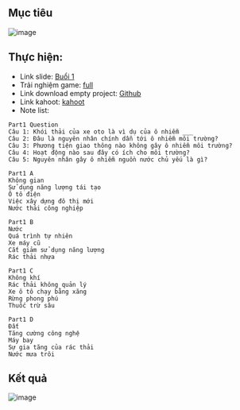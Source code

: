 ## Mục tiêu
![image](https://github.com/MindxCourse/Scratch-v2/assets/86301553/6d077b3a-f118-4208-bed0-0ae0673d758b)

## Thực hiện: 
- Link slide: [Buổi 1](https://docs.google.com/presentation/d/1LDYUxPljrqD2oj3gHdd4E--V7Rf1Pyto/edit#slide=id.g2428f887be6_1_1133)
- Trải nghiệm game: [full](https://scratch.mit.edu/projects/885371632/)
- Link download empty project: [Github]()
- Link kahoot: [kahoot](https://play.kahoot.it/v2/?quizId=c8531547-02df-424f-9b49-344075a69bc0)
- Note list:
```
Part1 Question
Câu 1: Khói thải của xe oto là vì dụ của ô nhiễm ___
Câu 2: Đâu là nguyên nhân chính dẫn tới ô nhiễm môi trường?
Câu 3: Phương tiện giao thông nào không gây ô nhiễm môi trường?
Câu 4: Hoạt động nào sau đây có ích cho môi trường?
Câu 5: Nguyên nhân gây ô nhiễm nguồn nước chủ yếu là gì?

Part1 A
Không gian
Sử dụng năng lượng tái tạo
Ô tô điện
Việc xây dựng đô thị mới
Nước thải công nghiệp

Part1 B
Nước
Quá trình tự nhiên
Xe máy cũ
Cắt giảm sử dụng năng lượng
Rác thải nhựa

Part1 C
Không khí
Rác thải không quản lý
Xe ô tô chạy bằng xăng
Rừng phong phú
Thuốc trừ sâu

Part1 D
Đất
Tăng cường công nghệ
Máy bay
Sự gia tăng của rác thải
Nước mưa trôi
```
	
## Kết quả
![image](https://github.com/MindxCourse/GameMaker/assets/86301553/309db8b3-d321-40f9-9428-7c2f9f4049fc)




